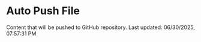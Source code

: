 # Auto Push File

Content that will be pushed to GitHub repository.
Last updated: 06/30/2025, 07:57:31 PM
